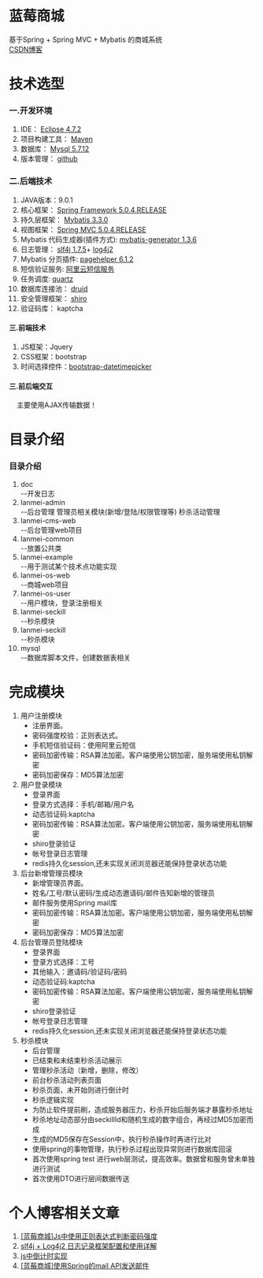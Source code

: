 <h1>蓝莓商城</h1>
基于Spring + Spring MVC + Mybatis 的商城系统

<br>
	<a href="http://blog.csdn.net/u011676300/">
			CSDN博客
	</a>
<br>


<h1>技术选型</h1>

<h3>一.开发环境</h4>
<ol>
	<li>
		IDE：
		<a href="https://www.eclipse.org/downloads/eclipse-packages/">
		    Eclipse 4.7.2
		</a>		
	</li>
	<li>
		项目构建工具：
		<a href="https://maven.apache.org/">
			Maven
		</a>
	</li>
	<li>
		数据库：
		<a href="https://www.mysql.com/">
			Mysql 5.7.12
		</a>
	</li>
	<li>
		版本管理：
		<a href="https://github.com/">
			github
		</a>
	</li>
</ol>


<h3>二.后端技术</h4>
<ol>
	<li>
		JAVA版本：9.0.1	
	</li>
	<li>
		核心框架：
		<a href="https://projects.spring.io/spring-framework/">	
			Spring Framework 5.0.4.RELEASE
		</a>
	</li>
	<li>
		持久层框架：
		<a href="http://www.mybatis.org/mybatis-3/">	
			Mybatis 3.3.0
		</a>
	</li>
	<li>
		视图框架：
		<a href="https://projects.spring.io/spring-framework/">	
			Spring MVC 5.0.4.RELEASE
		</a>
	</li>
	<li>
		Mybatis 代码生成器(插件方式):
		<a href="http://www.mybatis.org/generator/">	
			mybatis-generator 1.3.6
		</a>
	</li>
	<li>
		日志管理：
		<a href="https://www.slf4j.org/">slf4j 1.7.5</a>+
		<a href="https://logging.apache.org/log4j/2.x/manual/configuration.html/">log4j2
		</a>
	</li>
	<li>
		Mybatis 分页插件: 
		<a href="https://github.com/pagehelper/Mybatis-PageHelper/blob/master/README_zh.md">
			pagehelper 6.1.2
		</a>
	</li>
	<li>
		短信验证服务: 
		<a href="https://www.aliyun.com/product/sms?spm=5176.8195934.765261.387.5c464183yLVTAN">
			阿里云短信服务
		</a>
	</li>
	<li>
		任务调度: 
		<a href="http://www.quartz-scheduler.org/">
			quartz
		</a>
	</li>
	<li>
		数据库连接池：
		<a href="http://druid.io/">
			druid
		</a>
	</li>
	<li>
		安全管理框架：
		<a href="http://shiro.apache.org/">
			shiro
		</a>
	</li>
	<li>
		验证码库：
		<a >
			kaptcha
		</a>
	</li>
</ol>

<h4>三.前端技术</h4>

<ol>
	<li>
		JS框架：Jquery	
	</li>
	<li>
		CSS框架：bootstrap
	</li>
	<li>
		时间选择控件：<a href="https://github.com/AuspeXeu/bootstrap-datetimepicker">bootstrap-datetimepicker</a>
	</li>
</ol>	

<h4>三.前后端交互</h4>
&nbsp&nbsp&nbsp&nbsp主要使用AJAX传输数据！

<h1>目录介绍</h1>
<h3>目录介绍</h3>
<ol>
	<li>doc</li>--开发日志
	<li>lanmei-admin</li>--后台管理 管理员相关模块(新增/登陆/权限管理等) 秒杀活动管理
	<li>lanmei-cms-web</li>--后台管理web项目
	<li>lanmei-common</li>--放置公共类
	<li>lanmei-example</li>--用于测试某个技术点功能实现
	<li>lanmei-os-web</li>--商城web项目
	<li>lanmei-os-user</li>--用户模块，登录注册相关	
	<li>lanmei-seckill</li>--秒杀模块		
	<li>lanmei-seckill</li>--秒杀模块	
	<li>mysql</li>--数据库脚本文件，创建数据表相关
</ol>
<h1>完成模块</h1>
<ol>
	<li>
		用户注册模块
		<ul type="disc">
			<li>注册界面。</li>
			<li>密码强度校验：正则表达式。</li>
			<li>手机短信验证码：使用阿里云短信</li>
			<li>密码加密传输：RSA算法加密。客户端使用公钥加密，服务端使用私钥解密</li>
			<li>密码加密保存：MD5算法加密</li>
		</ul>
	</li>
	<li>
		用户登录模块
		<ul type="disc">
			<li>登录界面</li>
			<li>登录方式选择：手机/邮箱/用户名</li>
			<li>动态验证码:kaptcha</li>			
			<li>密码加密传输：RSA算法加密。客户端使用公钥加密，服务端使用私钥解密</li>
			<li>shiro登录验证</li>
			<li>帐号登录日志管理</li>
			<li>redis持久化session,还未实现关闭浏览器还能保持登录状态功能</li>
		</ul>
	</li>
	<li>
		后台新增管理员模块
		<ul type="disc">
			<li>新增管理员界面。</li>
			<li>姓名/工号/默认密码/生成动态邀请码/邮件告知新增的管理员</li>
			<li>邮件服务使用Spring mail库</li>
			<li>密码加密传输：RSA算法加密。客户端使用公钥加密，服务端使用私钥解密</li>
			<li>密码加密保存：MD5算法加密</li>
		</ul>
	</li>
	<li>
		后台管理员登陆模块
		<ul type="disc">
			<li>登录界面</li>
			<li>登录方式选择：工号</li>
			<li>其他输入：邀请码/验证码/密码</li>
			<li>动态验证码:kaptcha</li>			
			<li>密码加密传输：RSA算法加密。客户端使用公钥加密，服务端使用私钥解密</li>
			<li>shiro登录验证</li>
			<li>帐号登录日志管理</li>
			<li>redis持久化session,还未实现关闭浏览器还能保持登录状态功能</li>
		</ul>
	</li>
	<li>
		秒杀模块
		<ul type="disc">
			<li>后台管理</li>
			<li>已结束和未结束秒杀活动展示</li>
			<li>管理秒杀活动（新增，删除，修改）</li>
			<li>前台秒杀活动列表页面</li>			
			<li>秒杀页面，未开始则进行倒计时</li>
			<li>秒杀逻辑实现</li>
			<li>为防止软件提前刷，造成服务器压力，秒杀开始后服务端才暴露秒杀地址</li>
			<li>秒杀地址动态部分由seckillId和随机生成的数字组合，再经过MD5加密而成</li>
			<li>生成的MD5保存在Session中，执行秒杀操作时再进行比对</li>
			<li>使用spring的事物管理，执行秒杀过程出现异常则进行数据库回滚</li>
			<li>首次使用spring test 进行web层测试，提高效率。数据曾和服务曾未单独进行测试</li>
			<li>首次使用DTO进行层间数据传送</li>
		</ul>
	</li>
</ol>
<h1>个人博客相关文章</h1>
<ol>
	<li>
		<a  href="https://blog.csdn.net/u011676300/article/details/79946220">[蓝莓商城]Js中使用正则表达式判断密码强度</a>
	</li>
	<li>
		<a  href="https://blog.csdn.net/u011676300/article/details/79855398">slf4j + Log4j2 日志记录框架配置和使用详解</a>
	</li>
	<li>
		<a  href="https://blog.csdn.net/u011676300/article/details/79950339">js中倒计时实现</a>
	</li>
	<li>
		<a  href="https://blog.csdn.net/u011676300/article/details/80086709">[蓝莓商城]使用Spring的mail API发送邮件</a>
	</li>
</ol>

